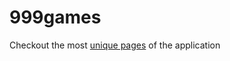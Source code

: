 # 999games

Checkout the most [unique pages](https://github.com/buryo/999games/tree/master/screen_shots) of the application 
